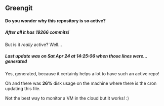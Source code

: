 ## Greengit

#### Do you wonder why this repository is so active?

##### After all it has 19266 commits!

But is it *really* active? Well...

##### Last update was on Sat Apr 24 at 14:25:06 when those lines were... generated

Yes, generated, because it certainly helps a lot to have such an active repo!

Oh and there was **26%** disk usage on the machine
where there is the cron updating this file.

Not the best way to monitor a VM in the cloud but it works! :)
